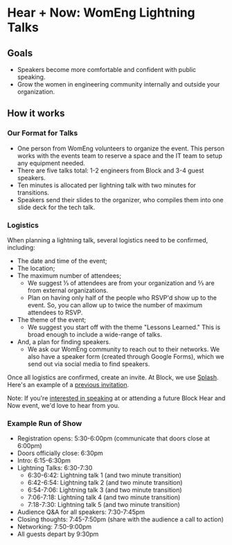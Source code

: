 # Hear + Now: WomEng Lightning Talks

## Goals
* Speakers become more comfortable and confident with public speaking.
* Grow the women in engineering community internally and outside your organization.

## How it works

### Our Format for Talks
* One person from WomEng volunteers to organize the event. This person works with the events team to reserve a space and the IT team to setup any equipment needed.
* There are five talks total: 1-2 engineers from Block and 3-4 guest speakers.
* Ten minutes is allocated per lightning talk with two minutes for transitions.
* Speakers send their slides to the organizer, who compiles them into one slide deck for the tech talk.

### Logistics
When planning a lightning talk, several logistics need to be confirmed, including:
* The date and time of the event;
* The location;
* The maximum number of attendees;
  * We suggest ⅓ of attendees are from your organization and ⅔ are from external organizations.
  * Plan on having only half of the people who RSVP'd show up to the event. So, you can allow up to twice the number of maximum attendees to RSVP.
* The theme of the event;
  * We suggest you start off with the theme "Lessons Learned." This is broad enough to include a wide-range of talks.
* And, a plan for finding speakers.
  *  We ask our WomEng community to reach out to their networks. We also have a speaker form (created through Google Forms), which we send out via social media to find speakers.

Once all logistics are confirmed, create an invite. At Block, we use [Splash](https://splashthat.com/). Here's an example of a [previous invitation](https://square-womeng.splashthat.com/).

Note: If you're [interested in speaking](https://docs.google.com/a/squareup.com/forms/d/1O3qRZskidjSzwQKedASasPCqEhiEM3UaMOxRHjOjdHM/viewform) at or attending a future Block Hear and Now event, we'd love to hear from you.

### Example Run of Show
* Registration opens: 5:30-6:00pm (communicate that doors close at 6:00pm)
* Doors officially close: 6:30pm
* Intro: 6:15-6:30pm
* Lightning Talks: 6:30-7:30
  * 6:30-6:42: Lightning talk 1 (and two minute transition)
  * 6:42-6:54: Lightning talk 2 (and two minute transition)
  * 6:54-7:06: Lightning talk 3 (and two minute transition)
  * 7:06-7:18: Lightning talk 4 (and two minute transition)
  * 7:18-7:30: Lightning talk 5 (and two minute transition)
* Audience Q&A for all speakers: 7:30-7:45pm
* Closing thoughts: 7:45-7:50pm (share with the audience a call to action)
* Networking: 7:50-9:00pm
* All guests depart by 9:30pm
